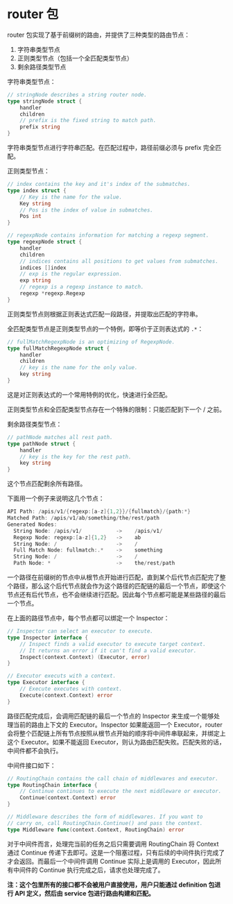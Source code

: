 # router 包

router 包实现了基于前缀树的路由，并提供了三种类型的路由节点：
1. 字符串类型节点
1. 正则类型节点（包括一个全匹配类型节点）
1. 剩余路径类型节点

字符串类型节点：
```go
// stringNode describes a string router node.
type stringNode struct {
	handler
	children
	// prefix is the fixed string to match path.
	prefix string
}
```
字符串类型节点进行字符串匹配。在匹配过程中，路径前缀必须与 prefix 完全匹配。

正则类型节点：
```go
// index contains the key and it's index of the submatches.
type index struct {
	// Key is the name for the value.
	Key string
	// Pos is the index of value in submatches.
	Pos int
}

// regexpNode contains information for matching a regexp segment.
type regexpNode struct {
	handler
	children
	// indices contains all positions to get values from submatches.
	indices []index
	// exp is the regular expression.
	exp string
	// regexp is a regexp instance to match.
	regexp *regexp.Regexp
}
```
正则类型节点则根据正则表达式匹配一段路径，并提取出匹配的字符串。

全匹配类型节点是正则类型节点的一个特例，即等价于正则表达式的 `.*`：
```go
// fullMatchRegexpNode is an optimizing of RegexpNode.
type fullMatchRegexpNode struct {
	handler
	children
	// key is the name for the only value.
	key string
}
```
这是对正则表达式的一个常用特例的优化，快速进行全匹配。

正则类型节点和全匹配类型节点存在一个特殊的限制：只能匹配到下一个 / 之前。

剩余路径类型节点：
```go
// pathNode matches all rest path.
type pathNode struct {
	handler
	// key is the key for the rest path.
	key string
}
```
这个节点匹配剩余所有路径。

下面用一个例子来说明这几个节点：
```go
API Path: /apis/v1/{regexp:[a-z]{1,2}}/{fullmatch}/{path:*}
Matched Path: /apis/v1/ab/something/the/rest/path
Generated Nodes:
  String Node: /apis/v1/           ->    /apis/v1/
  Regexp Node: regexp:[a-z]{1,2}   ->    ab
  String Node: /                   ->    /
  Full Match Node: fullmatch:.*    ->    something
  String Node: /                   ->    /
  Path Node: *                     ->    the/rest/path
```

一个路径在前缀树的节点中从根节点开始进行匹配，直到某个后代节点匹配完了整个路径，那么这个后代节点就会作为这个路径的匹配链的最后一个节点，即使这个节点还有后代节点，也不会继续进行匹配。因此每个节点都可能是某些路径的最后一个节点。

在上面的路径节点中，每个节点都可以绑定一个 Inspector：
```go
// Inspector can select an executor to execute.
type Inspector interface {
	// Inspect finds a valid executor to execute target context.
	// It returns an error if it can't find a valid executor.
	Inspect(context.Context) (Executor, error)
}

// Executor executs with a context.
type Executor interface {
	// Execute executes with context.
	Execute(context.Context) error
}
```
路径匹配完成后，会调用匹配链的最后一个节点的 Inspector 来生成一个能够处理当前的路由上下文的 Executor。Inspector 如果能返回一个 Executor，router 会将整个匹配链上所有节点按照从根节点开始的顺序将中间件串联起来，并绑定上这个 Executor。如果不能返回 Executor，则认为路由匹配失败。匹配失败的话，中间件都不会执行。

中间件接口如下：
```go
// RoutingChain contains the call chain of middlewares and executor.
type RoutingChain interface {
	// Continue continues to execute the next middleware or executor.
	Continue(context.Context) error
}

// Middleware describes the form of middlewares. If you want to
// carry on, call RoutingChain.Continue() and pass the context.
type Middleware func(context.Context, RoutingChain) error
```
对于中间件而言，处理完当前的任务之后只需要调用 RoutingChain 将 Context 通过 Continue 传递下去即可。这是一个阻塞过程，只有后续的中间件执行完成了才会返回。而最后一个中间件调用 Continue 实际上是调用的 Executor，因此所有中间件的 Continue 执行完成之后，请求也处理完成了。

**注：这个包里所有的接口都不会被用户直接使用，用户只能通过 definition 包进行 API 定义，然后由 service 包进行路由构建和匹配。**









